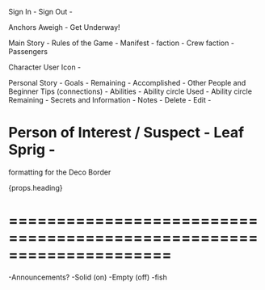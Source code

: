 Sign In - <i class="fas fa-sign-in-alt"></i>
Sign Out - <i class="fas fa-sign-out-alt"></i>

Anchors Aweigh - <i class="fas fa-ship"></i>
Get Underway!

Main Story -   <i class="fas fa-book-dead"></i>
Rules of the Game - <i class="far fa-compass"></i>
Manifest - <i class="fas fa-address-book"></i>
  faction -   Crew <i class="fas fa-dharmachakra"></i>
  faction -   Passengers <i class="fas fa-cocktail"></i>

Character User Icon - <i class="fas fa-user-circle"></i>
    <i class="fas fa-caret-down"></i>
    <i class="fas fa-caret-up"></i>

  Personal Story - <i class="fas fa-scroll"></i>
  Goals - <i class="fas fa-tasks"></i>
    Remaining - <i class="far fa-square"></i>
    Accomplished - <i class="fas fa-check"></i>
  Other People and Beginner Tips (connections) - <i class="fas fa-users"></i>
  Abilities - <i class="fas fa-wind"></i>
    Ability circle Used - <i class="fas fa-times-circle"></i>
    Ability circle Remaining - <i class="fas fa-dot-circle"></i>
  Secrets and Information - <i class="far fa-eye"></i>
  Notes - <i class="fas fa-search"></i>
    Delete - <i class="fas fa-trash-alt"></i>
    Edit - <i class="fas fa-edit"></i>


Person of Interest / Suspect - <i class="fas fa-user-secret"></i>
Leaf Sprig - <i class="fab fa-pagelines"></i>
 =====================================================================
formatting for the Deco Border
 <div className="contain">
   <div className="roman-border">
       <span className="bg-first"></span>
       <span className="bg-second"></span>
       <span className="bg-third"></span>
       <div>
         {props.heading}
       </div>
   </div>
 </div>

 =====================================================================
 =====================================================================



<i class="fas fa-pen-square"></i>
<i class="far fa-sticky-note"></i>
<i class="fas fa-crow"></i>
<i class="fas fa-fighter-jet"></i>
<i class="fas fa-flask"></i>


<i class="fas fa-anchor"></i>
<i class="fas fa-water"></i>
<i class="fas fa-bullhorn"></i>  -Announcements?
<i class="fas fa-cloud-showers-heavy"></i>
<i class="fas fa-tachometer-alt"></i>
<i class="fas fa-cloud"></i>
<i class="fas fa-wind"></i>
<i class="fas fa-toilet-paper"></i>
<i class="fas fa-info-circle"></i>
<i class="fas fa-question"></i>
<i class="far fa-question-circle"></i>
<i class="fas fa-user-astronaut"></i>
<i class="fas fa-crosshairs"></i>
<i class="fas fa-skull-crossbones"></i>
<i class="fas fa-lightbulb"></i>          -Solid (on)
<i class="far fa-lightbulb"></i>          -Empty (off)
<i class="fas fa-fish"></i>   -fish
<i class="fas fa-dragon"></i>
<i class="fab fa-d-and-d"></i>
<i class="fas fa-satellite-dish"></i>
